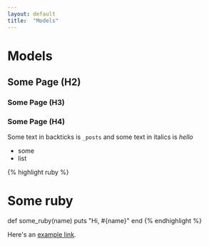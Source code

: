 ```yaml
---
layout: default
title:  "Models"
---
```


# Models
## Some Page (H2)
### Some Page (H3)
### Some Page (H4)

Some text in backticks is `_posts` and some text in italics is _hello_

- some
- list

{% highlight ruby %}
# Some ruby
def some_ruby(name)
  puts "Hi, #{name}"
end
{% endhighlight %}

Here's an [example link][link].

[link]:    http://example.com


